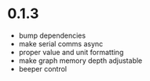 # 0.1.3
- bump dependencies
- make serial comms async
- proper value and unit formatting
- make graph memory depth adjustable
- beeper control